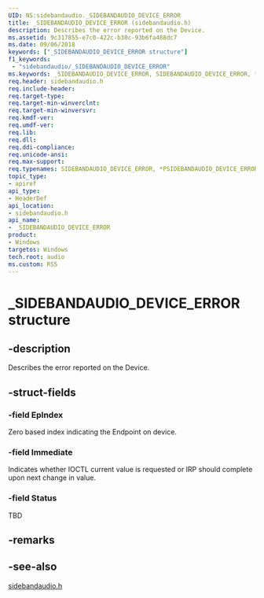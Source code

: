 ```yaml
---
UID: NS:sidebandaudio._SIDEBANDAUDIO_DEVICE_ERROR
title: _SIDEBANDAUDIO_DEVICE_ERROR (sidebandaudio.h)
description: Describes the error reported on the Device.
ms.assetid: 9c317855-e7c0-422c-b30c-93b6fa488dc7
ms.date: 09/06/2018
keywords: ["_SIDEBANDAUDIO_DEVICE_ERROR structure"]
f1_keywords:
 - "sidebandaudio/_SIDEBANDAUDIO_DEVICE_ERROR"
ms.keywords: _SIDEBANDAUDIO_DEVICE_ERROR, SIDEBANDAUDIO_DEVICE_ERROR, *PSIDEBANDAUDIO_DEVICE_ERROR, 
req.header: sidebandaudio.h
req.include-header:
req.target-type:
req.target-min-winverclnt:
req.target-min-winversvr:
req.kmdf-ver:
req.umdf-ver:
req.lib:
req.dll:
req.ddi-compliance:
req.unicode-ansi:
req.max-support:
req.typenames: SIDEBANDAUDIO_DEVICE_ERROR, *PSIDEBANDAUDIO_DEVICE_ERROR
topic_type: 
- apiref
api_type: 
- HeaderDef
api_location: 
- sidebandaudio.h
api_name: 
- _SIDEBANDAUDIO_DEVICE_ERROR
product:
- Windows
targetos: Windows
tech.root: audio
ms.custom: RS5
---
```


# _SIDEBANDAUDIO_DEVICE_ERROR structure

## -description
Describes the error reported on the Device.

## -struct-fields

### -field EpIndex
Zero based index indicating the Endpoint on device.

### -field Immediate
Indicates whether IOCTL current value is requested or IRP should complete upon next change in value. 
 
### -field Status
TBD

## -remarks

## -see-also
[sidebandaudio.h](index.md)

